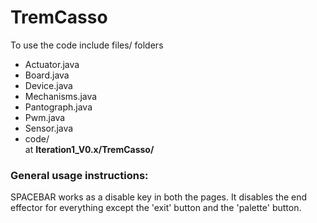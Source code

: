# TremCasso

To use the code include files/ folders
- Actuator.java
- Board.java
- Device.java
- Mechanisms.java
- Pantograph.java
- Pwm.java
- Sensor.java
- code/\
at **Iteration1_V0.x/TremCasso/**

### General usage instructions:
SPACEBAR works as a disable key in both the pages. It disables the end effector for everything except the 'exit' button and the 'palette' button.


